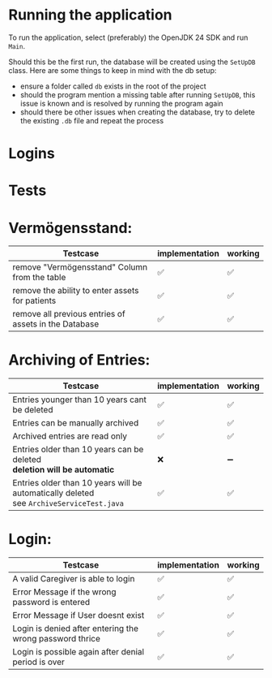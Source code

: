 Running the application
=======================

To run the application, select (preferably) the OpenJDK 24 SDK and run `Main`.

Should this be the first run, the database will be created using the `SetUpDB` class.
Here are some things to keep in mind with the db setup:

* ensure a folder called `db` exists in the root of the project
* should the program mention a missing table after running `SetUpDB`, this issue is known and is resolved by running the
  program again
* should there be other issues when creating the database, try to delete the existing `.db` file and repeat the process

# Logins

# Tests

# Vermögensstand:

| Testcase                                              | implementation | working | 
|-------------------------------------------------------|----------------|---------|
| remove "Vermögensstand" Column from the table         | ✅              | ✅       |
| remove the ability to enter assets for patients       | ✅              | ✅       |
| remove all previous entries of assets in the Database | ✅              | ✅       |

# Archiving of Entries:

| Testcase                                                                                     | implementation | working |
|----------------------------------------------------------------------------------------------|----------------|---------|
| Entries younger than 10 years cant be deleted                                                | ✅              | ✅       |
| Entries can be manually archived                                                             | ✅              | ✅       |
| Archived entries are read only                                                               | ✅              | ✅       |
| Entries older than 10 years can be deleted<br/> **deletion will be automatic**               | ❌              | ➖       |
| Entries older than 10 years will be automatically deleted<br/> see `ArchiveServiceTest.java` | ✅              | ✅       |

# Login:

| Testcase                                                 | implementation | working | 
|----------------------------------------------------------|----------------|---------|
| A valid Caregiver is able to login                       | ✅              | ✅       |
| Error Message if the wrong password is entered           | ✅              | ✅       |
| Error Message if User doesnt exist                       | ✅              | ✅       |
| Login is denied after entering the wrong password thrice | ✅              | ✅       |
| Login is possible again after denial period is over      | ✅              | ✅       |